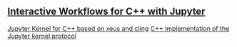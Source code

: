## [Interactive Workflows for C++ with Jupyter](https://blog.jupyter.org/interactive-workflows-for-c-with-jupyter-fe9b54227d92)

[Jupyter Kernel for C++ based on xeus and cling](https://github.com/QuantStack/xeus-cling)
[C++ implementation of the Jupyter kernel protocol](https://github.com/QuantStack/xeus)
